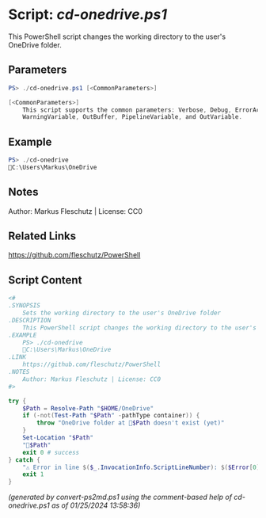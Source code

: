 Script: *cd-onedrive.ps1*
========================

This PowerShell script changes the working directory to the user's OneDrive folder.

Parameters
----------
```powershell
PS> ./cd-onedrive.ps1 [<CommonParameters>]

[<CommonParameters>]
    This script supports the common parameters: Verbose, Debug, ErrorAction, ErrorVariable, WarningAction, 
    WarningVariable, OutBuffer, PipelineVariable, and OutVariable.
```

Example
-------
```powershell
PS> ./cd-onedrive
📂C:\Users\Markus\OneDrive

```

Notes
-----
Author: Markus Fleschutz | License: CC0

Related Links
-------------
https://github.com/fleschutz/PowerShell

Script Content
--------------
```powershell
<#
.SYNOPSIS
	Sets the working directory to the user's OneDrive folder
.DESCRIPTION
	This PowerShell script changes the working directory to the user's OneDrive folder.
.EXAMPLE
	PS> ./cd-onedrive
	📂C:\Users\Markus\OneDrive
.LINK
	https://github.com/fleschutz/PowerShell
.NOTES
	Author: Markus Fleschutz | License: CC0
#>

try {
	$Path = Resolve-Path "$HOME/OneDrive"
	if (-not(Test-Path "$Path" -pathType container)) {
		throw "OneDrive folder at 📂$Path doesn't exist (yet)"
	}
	Set-Location "$Path"
	"📂$Path"
	exit 0 # success
} catch {
	"⚠️ Error in line $($_.InvocationInfo.ScriptLineNumber): $($Error[0])"
	exit 1
}
```

*(generated by convert-ps2md.ps1 using the comment-based help of cd-onedrive.ps1 as of 01/25/2024 13:58:36)*
